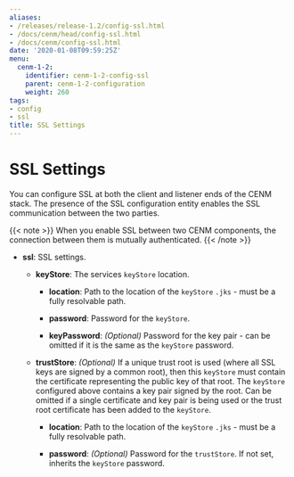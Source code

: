 ```yaml
---
aliases:
- /releases/release-1.2/config-ssl.html
- /docs/cenm/head/config-ssl.html
- /docs/cenm/config-ssl.html
date: '2020-01-08T09:59:25Z'
menu:
  cenm-1-2:
    identifier: cenm-1-2-config-ssl
    parent: cenm-1-2-configuration
    weight: 260
tags:
- config
- ssl
title: SSL Settings
---
```



# SSL Settings

You can configure SSL at both the client and listener ends of the CENM stack. The presence of the SSL
configuration entity enables the SSL communication between the two parties.

{{< note >}}
When you enable SSL between two CENM components, the connection between them is mutually authenticated.
{{< /note >}}


* **ssl**:
SSL settings.


  * **keyStore**:
  The services `keyStore` location.


    * **location**:
    Path to the location of the `keyStore` `.jks` - must be a fully resolvable path.


    * **password**:
    Password for the `keyStore`.


    * **keyPassword**:
    *(Optional)* Password for the key pair - can be omitted if it is the same as the `keyStore` password.


  * **trustStore**:
  *(Optional)* If a unique trust root is used (where all SSL keys are signed by a common root), then this `keyStore` must contain the certificate representing the public key of
  that root. The `keyStore` configured above contains a key pair signed by the root. Can be omitted if a single certificate and key pair is being used or the trust root certificate
  has been added to the `keyStore`.

    * **location**:
    Path to the location of the `keyStore` `.jks` - must be a fully resolvable path.


    * **password**:
    *(Optional)* Password for the `trustStore`. If not set, inherits the `keyStore` password.
